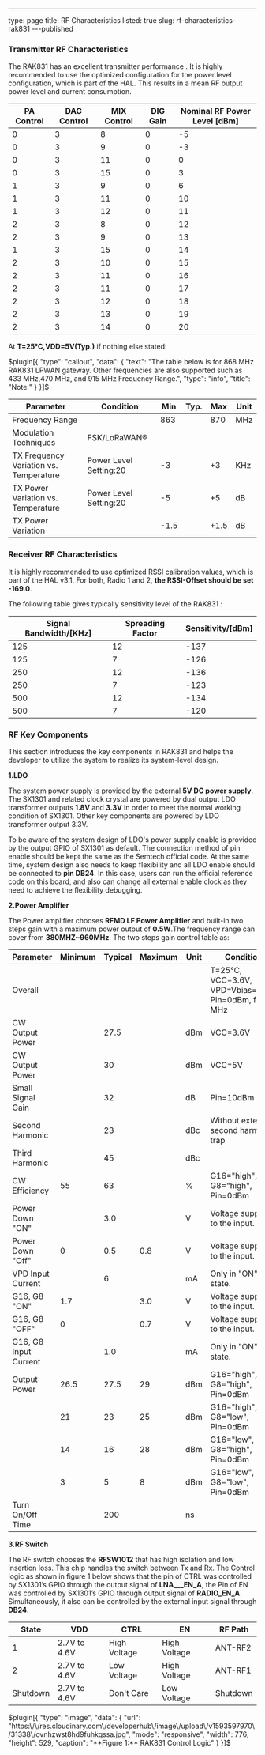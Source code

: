 ---
type: page
title: RF Characteristics
listed: true
slug: rf-characteristics-rak831
---published

### Transmitter RF Characteristics

The RAK831 has an excellent transmitter performance . It is highly recommended to use the optimized configuration for the power level configuration, which is part of the HAL. This results in a mean RF output power level and current consumption.

| **PA Control** | **DAC Control** | **MIX Control** | **DIG Gain** | **Nominal RF Power Level [dBm]** | 
| ---- | ---- | ---- | ---- | ---- | 
| 0 | 3 | 8 | 0 | -5 | 
| 0 | 3 | 9 | 0 | -3 | 
| 0 | 3 | 11 | 0 | 0 | 
| 0 | 3 | 15 | 0 | 3 | 
| 1 | 3 | 9 | 0 | 6 | 
| 1 | 3 | 11 | 0 | 10 | 
| 1 | 3 | 12 | 0 | 11 | 
| 2 | 3 | 8 | 0 | 12 | 
| 2 | 3 | 9 | 0 | 13 | 
| 1 | 3 | 15 | 0 | 14 | 
| 2 | 3 | 10 | 0 | 15 | 
| 2 | 3 | 11 | 0 | 16 | 
| 2 | 3 | 11 | 0 | 17 | 
| 2 | 3 | 12 | 0 | 18 | 
| 2 | 3 | 13 | 0 | 19 | 
| 2 | 3 | 14 | 0 | 20 | 


At **T=25℃,VDD=5V(Typ.)** if nothing else stated:

$plugin[{
    "type": "callout",
    "data": {
        "text": "The table below is for 868 MHz RAK831 LPWAN gateway. Other frequencies are also supported such as 433 MHz,470 MHz, and 915 MHz Frequency Range.",
        "type": "info",
        "title": "Note:"
    }
}]$

| **Parameter** | **Condition** | **Min** | **Typ.** | **Max** | **Unit** | 
| ---- | ---- | ---- | ---- | ---- | ---- | 
| Frequency Range |  | 863 |  | 870 | MHz | 
| Modulation Techniques | FSK/LoRaWAN® |  |  |  |  | 
| TX Frequency Variation vs. Temperature | Power Level Setting:20 | -3 |  | +3 | KHz | 
| TX Power Variation vs. Temperature | Power Level Setting:20 | -5 |  | +5 | dB | 
| TX Power Variation |  | -1.5 |  | +1.5 | dB | 


### Receiver RF Characteristics

It is highly recommended to use optimized RSSI calibration values, which is part of the HAL v3.1. For both, Radio 1 and 2, **the RSSI-Offset should be set -169.0**.

The following table gives typically sensitivity level of the RAK831 :

| **Signal Bandwidth/[KHz]** | **Spreading Factor** | **Sensitivity/[dBm]** | 
| ---- | ---- | ---- | 
| 125 | 12 | -137 | 
| 125 | 7 | -126 | 
| 250 | 12 | -136 | 
| 250 | 7 | -123 | 
| 500 | 12 | -134 | 
| 500 | 7 | -120 | 


### RF Key Components

This section introduces the key components in RAK831 and helps the developer to utilize the system to realize its system-level design.

**1.LDO**

The system power supply is provided by the external **5V DC power supply**. The SX1301 and related clock crystal are powered by dual output LDO transformer outputs **1.8V** and **3.3V** in order to meet the normal working condition of SX1301. Other key components are powered by LDO transformer output 3.3V.

To be aware of the system design of LDO's power supply enable is provided by the output GPIO of SX1301 as default. The connection method of pin enable should be kept the same as the Semtech official code. At the same time, system design also needs to keep flexibility and all LDO enable should be connected to **pin DB24**. In this case, users can run the official reference code on this board, and also can change all external enable clock as they need to achieve the flexibility debugging.

**2.Power Amplifier**

The Power amplifier chooses **RFMD LF Power Amplifier** and built-in two steps gain with a maximum power output of **0.5W**.The frequency range can cover from **380MHZ~960MHz**. The two steps gain control table as:

| **Parameter** | **Minimum** | **Typical** | **Maximum** | **Unit** | **Condition** | 
| ---- | ---- | ---- | ---- | ---- | ---- | 
| Overall |  |  |  |  | T=25°C, VCC=3.6V, VPD=Vbias=3.0V, Pin=0dBm, f=915 MHz | 
| CW Output Power |  | 27.5 |  | dBm | VCC=3.6V | 
| CW Output Power |  | 30 |  | dBm | VCC=5V | 
| Small Signal Gain |  | 32 |  | dB | Pin=10dBm | 
| Second Harmonic |  | 23 |  | dBc | Without external second harmonic trap | 
| Third Harmonic |  | 45 |  | dBc |  | 
| CW Efficiency | 55 | 63 |  | % | G16="high", G8="high", Pin=0dBm | 
| Power Down "ON" |  | 3.0 |  | V | Voltage supplied to the input. | 
| Power Down "Off" | 0 | 0.5 | 0.8 | V | Voltage supplied to the input. | 
| VPD Input Current |  | 6 |  | mA | Only in "ON" state. | 
| G16, G8 "ON" | 1.7 |  | 3.0 | V | Voltage supplied to the input. | 
| G16, G8 "OFF" | 0 |  | 0.7 | V | Voltage suppled to the input. | 
| G16, G8 Input Current |  | 1.0 |  | mA | Only in "ON" state. | 
| Output Power | 26.5 | 27.5 | 29 | dBm | G16="high", G8="high", Pin=0dBm | 
|  | 21 | 23 | 25 | dBm | G16="high", G8="low", Pin=0dBm | 
|  | 14 | 16 | 28 | dBm | G16="low", G8="high", Pin=0dBm | 
|  | 3 | 5 | 8 | dBm | G16="low", G8="low", Pin=0dBm | 
| Turn On/Off Time |  | 200 |  | ns |  | 


**3.RF Switch**

The RF switch chooses the **RFSW1012** that has high isolation and low insertion loss. This chip handles the switch between Tx and Rx. The Control logic as shown in figure 1 below shows that the pin of CTRL was controlled by SX1301’s GPIO through the output signal of **LNA___EN_A**, the Pin of EN was controlled by SX1301’s GPIO through output signal of **RADIO_EN_A**. Simultaneously, it also can be controlled by the external input signal through **DB24**.

| **State** | **VDD** | **CTRL** | **EN** | **RF Path** | 
| ---- | ---- | ---- | ---- | ---- | 
| 1 | 2.7V to 4.6V | High Voltage | High Voltage | ANT-RF2 | 
| 2 | 2.7V to 4.6V | Low Voltage | High Voltage | ANT-RF1 | 
| Shutdown | 2.7V to 4.6V | Don't Care | Low Voltage | Shutdown | 


$plugin[{
    "type": "image",
    "data": {
        "url": "https:\/\/res.cloudinary.com\/developerhub\/image\/upload\/v1593597970\/31338\/ovnhzwst8hd9fuhkqssa.jpg",
        "mode": "responsive",
        "width": 776,
        "height": 529,
        "caption": "**Figure 1:** RAK831 Control Logic"
    }
}]$

